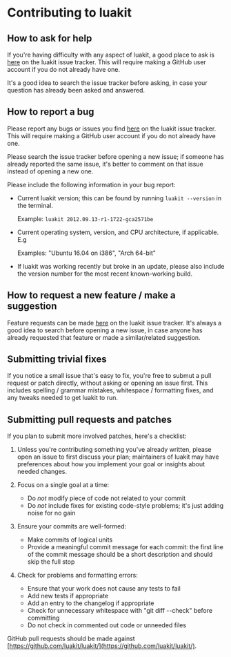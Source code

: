 # Contributing to luakit

## How to ask for help

If you're having difficulty with any aspect of luakit, a good place to
ask is [here](https://github.com/luakit/luakit/issues) on the luakit issue
tracker. This will require making a GitHub user account if you do not
already have one.

It's a good idea to search the issue tracker before asking, in case your
question has already been asked and answered.

## How to report a bug

Please report any bugs or issues you find
[here](https://github.com/luakit/luakit/issues) on the luakit issue tracker.
This will require making a GitHub user account if you do not already
have one.

Please search the issue tracker before opening a new issue; if someone
has already reported the same issue, it's better to comment on that
issue instead of opening a new one.

Please include the following information in your bug report:

 - Current luakit version; this can be found by running `luakit --version` in the terminal.

   Example: `luakit 2012.09.13-r1-1722-gca2571be`

 - Current operating system, version, and CPU architecture, if applicable. E.g

   Examples: "Ubuntu 16.04 on i386", "Arch 64-bit"

 - If luakit was working recently but broke in an update, please also include
   the version number for the most recent known-working build.

## How to request a new feature / make a suggestion

Feature requests can be made [here](https://github.com/luakit/luakit/issues)
on the luakit issue tracker. It's always a good idea to search before
opening a new issue, in case anyone has already requested that feature
or made a similar/related suggestion.

## Submitting trivial fixes

If you notice a small issue that's easy to fix, you're free to submut
a pull request or patch directly, without asking or opening an issue
first. This includes spelling / grammar mistakes, whitespace /
formatting fixes, and any tweaks needed to get luakit to run.

## Submitting pull requests and patches

If you plan to submit more involved patches, here's a checklist:

1. Unless you're contributing something you've already written, please
   open an issue to first discuss your plan; maintainers of luakit may have
   preferences about how you implement your goal or insights about needed
   changes.

2. Focus on a single goal at a time:
	- Do _not_ modify piece of code not related to your commit
	- Do _not_ include fixes for existing code-style problems; it's just adding noise for no gain

3. Ensure your commits are well-formed:
	- Make commits of logical units
    - Provide a meaningful commit message for each commit: the first line
      of the commit message should be a short description and should skip the
      full stop

4. Check for problems and formatting errors:
	- Ensure that your work does not cause any tests to fail
	- Add new tests if appropriate
	- Add an entry to the changelog if appropriate
	- Check for unnecessary whitespace with "git diff --check" before committing
	- Do not check in commented out code or unneeded files

GitHub pull requests should be made against [https://github.com/luakit/luakit/](https://github.com/luakit/luakit/).
